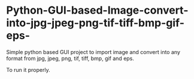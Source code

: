 # Python-GUI-based-Image-convert-into-jpg-jpeg-png-tif-tiff-bmp-gif-eps-
Simple python based GUI project to import image and convert into any format from jpg, jpeg, png, tif, tiff, bmp, gif and eps.

To run it properly.
